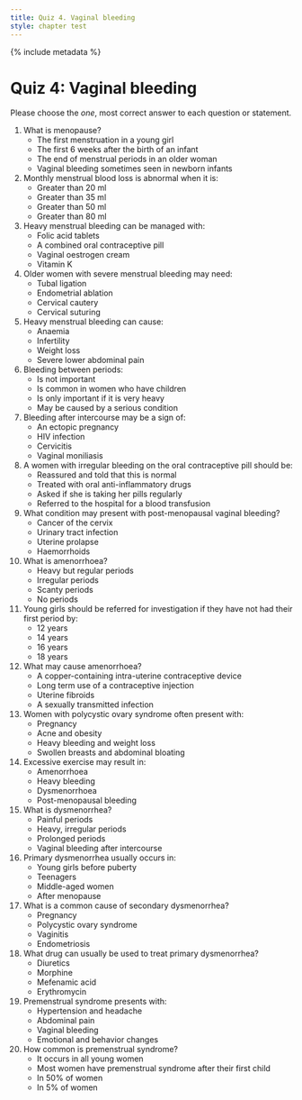 ```yaml
---
title: Quiz 4. Vaginal bleeding
style: chapter test
---
```


{% include metadata %}

# Quiz 4: Vaginal bleeding

Please choose the *one*, most correct answer to each question or statement.

1.	What is menopause?
	-	The first menstruation in a young girl
	-	The first 6 weeks after the birth of an infant
	+	The end of menstrual periods in an older woman
	-	Vaginal bleeding sometimes seen in newborn infants
2.	Monthly menstrual blood loss is abnormal when it is:
	-	Greater than 20 ml
	-	Greater than 35 ml
	-	Greater than 50 ml
	+	Greater than 80 ml
3.	Heavy menstrual bleeding can be managed with:
	-	Folic acid tablets
	+	A combined oral contraceptive pill
	-	Vaginal oestrogen cream
	-	Vitamin K
4.	Older women with severe menstrual bleeding may need:
	-	Tubal ligation
	+	Endometrial ablation
	-	Cervical cautery
	-	Cervical suturing
5.	Heavy menstrual bleeding can cause:
	+	Anaemia
	-	Infertility
	-	Weight loss
	-	Severe lower abdominal pain
6.	Bleeding between periods:
	-	Is not important
	-	Is common in women who have children
	-	Is only important if it is very heavy
	+	May be caused by a serious condition
7.	Bleeding after intercourse may be a sign of:
	-	An ectopic pregnancy
	-	HIV infection
	+	Cervicitis
	-	Vaginal moniliasis
8.	A women with irregular bleeding on the oral contraceptive pill should be:
	-	Reassured and told that this is normal 
	-	Treated with oral anti-inflammatory drugs 
	+	Asked if she is taking her pills regularly
	-	Referred to the hospital for a blood transfusion 
9.	What condition may present with post-menopausal vaginal bleeding?
	+	Cancer of the cervix
	-	Urinary tract infection
	-	Uterine prolapse
	-	Haemorrhoids
10.	What is amenorrhoea?
	-	Heavy but regular periods
	-	Irregular periods
	-	Scanty periods
	+	No periods
11.	Young girls should be referred for investigation if they have not had their first period by:
	-	12 years
	-	14 years
	+	16 years
	-	18 years
12.	What may cause amenorrhoea?
	-	A copper-containing intra-uterine contraceptive device
	+	Long term use of a contraceptive injection
	-	Uterine fibroids
	-	A sexually transmitted infection
13.	Women with polycystic ovary syndrome often present with:
	-	Pregnancy
	+	Acne and obesity
	-	Heavy bleeding and weight loss
	-	Swollen breasts and abdominal bloating
14.	Excessive exercise may result in:
	+	Amenorrhoea
	-	Heavy bleeding
	-	Dysmenorrhoea
	-	Post-menopausal bleeding
15.	What is dysmenorrhea?
	+	Painful periods
	-	Heavy, irregular periods
	-	Prolonged periods
	-	Vaginal bleeding after intercourse
16.	Primary dysmenorrhea usually occurs in:
	-	Young girls before puberty
	+	Teenagers
	-	Middle-aged women
	-	After menopause
17.	What is a common cause of secondary dysmenorrhea?
	-	Pregnancy
	-	Polycystic ovary syndrome
	-	Vaginitis
	+	Endometriosis
18.	What drug can usually be used to treat primary dysmenorrhea?
	-	Diuretics
	-	Morphine
	+	Mefenamic acid
	-	Erythromycin
19.	Premenstrual syndrome presents with:
	-	Hypertension and headache
	-	Abdominal pain
	-	Vaginal bleeding
	+	Emotional and behavior changes
20.	How common is premenstrual syndrome?
	-	It occurs in all young women
	-	Most women have premenstrual syndrome after their first child
	-	In 50% of women
	+	In 5% of women